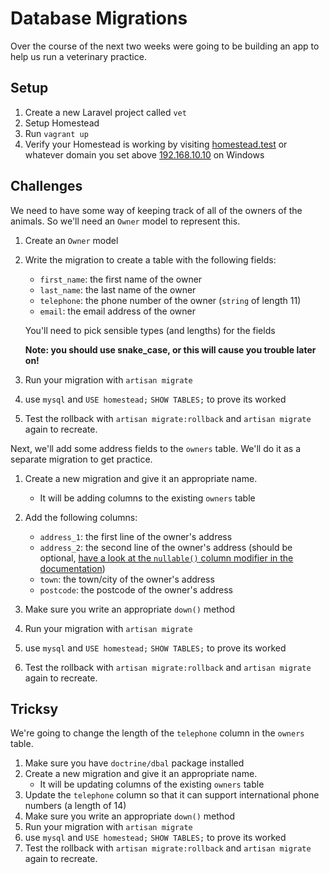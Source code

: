 # Database Migrations

Over the course of the next two weeks were going to be building an app to help us run a veterinary practice.

## Setup

1) Create a new Laravel project called `vet`
1) Setup Homestead
1) Run `vagrant up`
1) Verify your Homestead is working by visiting [homestead.test](http://homestead.test) or whatever domain you set above [192.168.10.10](http://192.168.10.10) on Windows

## Challenges

We need to have some way of keeping track of all of the owners of the animals. So we'll need an `Owner` model to represent this.

1) Create an `Owner` model
1) Write the migration to create a table with the following fields:

    - `first_name`: the first name of the owner
    - `last_name`: the last name of the owner
    - `telephone`: the phone number of the owner (`string` of length 11)
    - `email`: the email address of the owner

    You'll need to pick sensible types (and lengths) for the fields

    **Note: you should use snake_case, or this will cause you trouble later on!**

1) Run your migration with `artisan migrate`
1) use `mysql` and `USE homestead;` `SHOW TABLES;` to prove its worked
1) Test the rollback with `artisan migrate:rollback` and `artisan migrate` again to recreate.

Next, we'll add some address fields to the `owners` table. We'll do it as a separate migration to get practice.

1) Create a new migration and give it an appropriate name.
    - It will be adding columns to the existing `owners` table
1) Add the following columns:

    - `address_1`: the first line of the owner's address
    - `address_2`: the second line of the owner's address (should be optional, [have a look at the `nullable()` column modifier in the documentation](https://laravel.com/docs/master/migrations#column-modifiers))
    - `town`: the town/city of the owner's address
    - `postcode`: the postcode of the owner's address

1) Make sure you write an appropriate `down()` method
1) Run your migration with `artisan migrate`
1) use `mysql` and `USE homestead;` `SHOW TABLES;` to prove its worked
1) Test the rollback with `artisan migrate:rollback` and `artisan migrate` again to recreate.

## Tricksy

We're going to change the length of the `telephone` column in the `owners` table.

1) Make sure you have `doctrine/dbal` package installed
1) Create a new migration and give it an appropriate name.
    - It will be updating columns of the existing `owners` table
1) Update the `telephone` column so that it can support international phone numbers (a length of 14)
1) Make sure you write an appropriate `down()` method
1) Run your migration with `artisan migrate`
1) use `mysql` and `USE homestead;` `SHOW TABLES;` to prove its worked
1) Test the rollback with `artisan migrate:rollback` and `artisan migrate` again to recreate.
